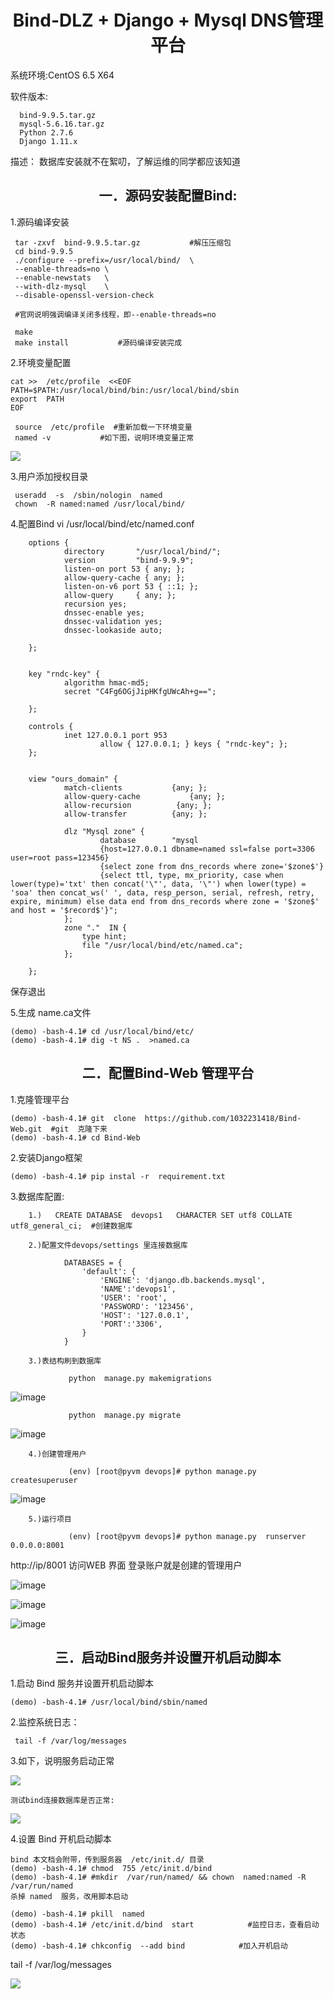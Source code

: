 

<h1 align = "center">Bind-DLZ + Django   + Mysql  DNS管理平台 </h1>

系统环境:CentOS 6.5 X64

软件版本: 

      bind-9.9.5.tar.gz  
      mysql-5.6.16.tar.gz
	  Python 2.7.6 
	  Django 1.11.x
描述： 
数据库安装就不在絮叨，了解运维的同学都应该知道

<h2 align = "center">一．源码安装配置Bind: </h2>

1.源码编译安装

	 tar -zxvf  bind-9.9.5.tar.gz           #解压压缩包
	 cd bind-9.9.5
	 ./configure --prefix=/usr/local/bind/  \
	 --enable-threads=no \
	 --enable-newstats   \
	 --with-dlz-mysql    \
	 --disable-openssl-version-check
	 
     #官网说明强调编译关闭多线程，即--enable-threads=no
	 
     make
	 make install           #源码编译安装完成

 
2.环境变量配置

	cat >>  /etc/profile  <<EOF 
	PATH=$PATH:/usr/local/bind/bin:/usr/local/bind/sbin
	export  PATH
	EOF

	 source  /etc/profile  #重新加载一下环境变量
	 named -v           #如下图，说明环境变量正常


	 
![](https://github.com/1032231418/doc/blob/master/images/1.png?raw=true)


3.用户添加授权目录

	 useradd  -s  /sbin/nologin  named
	 chown  -R named:named /usr/local/bind/





4.配置Bind
 vi /usr/local/bind/etc/named.conf

		options {
				directory       "/usr/local/bind/";
				version         "bind-9.9.9";
				listen-on port 53 { any; };
				allow-query-cache { any; };
				listen-on-v6 port 53 { ::1; };
				allow-query     { any; };
				recursion yes;    
				dnssec-enable yes;
				dnssec-validation yes;
				dnssec-lookaside auto;

		};
		 
		 
		key "rndc-key" {
				algorithm hmac-md5;
				secret "C4Fg6OGjJipHKfgUWcAh+g==";

		};
		 
		controls {
				inet 127.0.0.1 port 953
						allow { 127.0.0.1; } keys { "rndc-key"; };
		};
		 
		 
		view "ours_domain" {
				match-clients           {any; };
				allow-query-cache           {any; };
				allow-recursion          {any; };
				allow-transfer          {any; };
		 
				dlz "Mysql zone" {
						database        "mysql
						{host=127.0.0.1 dbname=named ssl=false port=3306 user=root pass=123456}
						{select zone from dns_records where zone='$zone$'}
						{select ttl, type, mx_priority, case when lower(type)='txt' then concat('\"', data, '\"') when lower(type) = 'soa' then concat_ws(' ', data, resp_person, serial, refresh, retry, expire, minimum) else data end from dns_records where zone = '$zone$' and host = '$record$'}"; 
				};
				zone "."  IN {
					type hint;
					file "/usr/local/bind/etc/named.ca";
				};
		 
		};

保存退出

5.生成 name.ca文件

	(demo) -bash-4.1# cd /usr/local/bind/etc/
	(demo) -bash-4.1# dig -t NS .  >named.ca





<h2 align = "center">二．配置Bind-Web 管理平台 </h2>

1.克隆管理平台

	(demo) -bash-4.1# git  clone  https://github.com/1032231418/Bind-Web.git  #git  克隆下来
	(demo) -bash-4.1# cd Bind-Web
	
2.安装Django框架

	(demo) -bash-4.1# pip instal -r  requirement.txt


3.数据库配置:   

        1.)   CREATE DATABASE  devops1   CHARACTER SET utf8 COLLATE utf8_general_ci;  #创建数据库
		
        2.)配置文件devops/settings 里连接数据库
		
				DATABASES = {
					'default': {
						'ENGINE': 'django.db.backends.mysql',
						'NAME':'devops1',
						'USER': 'root',
						'PASSWORD': '123456',
						'HOST': '127.0.0.1',
						'PORT':'3306',
					}
				}
				
        3.)表结构刷到数据库

				 python  manage.py makemigrations
				 

![image](https://github.com/1032231418/PYVM/blob/master/bind-web-images/makemigrations.png)	
				 
				 python  manage.py migrate		
				 
![image](https://github.com/1032231418/PYVM/blob/master/bind-web-images/migrate.png)				 			 
				 
        4.)创建管理用户
		
				 (env) [root@pyvm devops]# python manage.py  createsuperuser  
				 
![image](https://github.com/1032231418/PYVM/blob/master/bind-web-images/createuser.png)				 
				 

        5.)运行项目
		
				 (env) [root@pyvm devops]# python manage.py  runserver 0.0.0.0:8001



http://ip/8001  访问WEB 界面 登录账户就是创建的管理用户


![image](https://github.com/1032231418/PYVM/blob/master/bind-web-images/login.png)	

				 
![image](https://github.com/1032231418/PYVM/blob/master/bind-web-images/userlist.png)
	
				 
![image](https://github.com/1032231418/PYVM/blob/master/bind-web-images/namelist.png)	


<h2 align = "center">三．启动Bind服务并设置开机启动脚本 </h2>

1.启动  Bind 服务并设置开机启动脚本

    (demo) -bash-4.1# /usr/local/bind/sbin/named

2.监控系统日志：

	 tail -f /var/log/messages
	 
3.如下，说明服务启动正常

![](https://github.com/1032231418/doc/blob/master/images/3.png?raw=true)

	测试bind连接数据库是否正常:

![](https://github.com/1032231418/doc/blob/master/images/4.png?raw=true)


4.设置 Bind  开机启动脚本

	bind 本文档会附带，传到服务器  /etc/init.d/ 目录
	(demo) -bash-4.1# chmod  755 /etc/init.d/bind 
	(demo) -bash-4.1# #mkdir  /var/run/named/ && chown  named:named -R /var/run/named 
	杀掉 named  服务，改用脚本启动

	(demo) -bash-4.1# pkill  named
	(demo) -bash-4.1# /etc/init.d/bind  start            #监控日志，查看启动状态
	(demo) -bash-4.1# chkconfig  --add bind            #加入开机启动
 tail -f /var/log/messages

![](https://github.com/1032231418/doc/blob/master/images/5.png?raw=true)